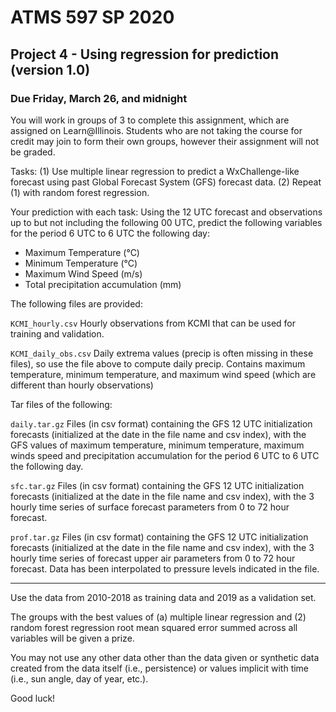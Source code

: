 # ATMS 597 SP 2020
## Project 4 - Using regression for prediction (version 1.0)

### Due Friday, March 26, and midnight

You will work in groups of 3 to complete this assignment, which are assigned on Learn@Illinois. Students who are not taking the course for credit may join to form their own groups, however their assignment will not be graded.

Tasks: (1) Use multiple linear regression to predict a WxChallenge-like forecast using past Global Forecast System (GFS) forecast data. (2) Repeat (1) with random forest regression.

Your prediction with each task:
Using the 12 UTC forecast and observations up to but not including the following 00 UTC, predict the following variables for the period 6 UTC to 6 UTC the following day:
- Maximum Temperature (°C)
- Minimum Temperature (°C)
- Maximum Wind Speed (m/s)
- Total precipitation accumulation (mm)

The following files are provided:

`KCMI_hourly.csv` Hourly observations from KCMI that can be used for training and validation.

`KCMI_daily_obs.csv` Daily extrema values (precip is often missing in these files), so use the file above to compute daily precip.  Contains maximum temperature, minimum temperature, and maximum wind speed (which are different than hourly observations)

Tar files of the following:

`daily.tar.gz` Files (in csv format) containing the GFS 12 UTC initialization forecasts (initialized at the date in the file name and csv index), with the GFS values of maximum temperature, minimum temperature, maximum winds speed and precipitation accumulation for the period 6 UTC to 6 UTC the following day.

`sfc.tar.gz` Files (in csv format) containing the GFS 12 UTC initialization forecasts (initialized at the date in the file name and csv index), with the 3 hourly time series of surface forecast parameters from 0 to 72 hour forecast.

`prof.tar.gz` Files (in csv format) containing the GFS 12 UTC initialization forecasts (initialized at the date in the file name and csv index), with the 3 hourly time series of forecast upper air parameters from 0 to 72 hour forecast.  Data has been interpolated to pressure levels indicated in the file.

---

Use the data from 2010-2018 as training data and 2019 as a validation set.

The groups with the best values of (a) multiple linear regression and (2) random forest regression root mean squared error summed across all variables will be given a prize.

You may not use any other data other than the data given or synthetic data created from the data itself (i.e., persistence) or values implicit with time (i.e., sun angle, day of year, etc.).

Good luck!
